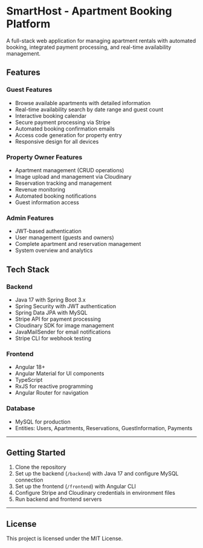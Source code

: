 # SmartHost - Apartment Booking Platform

A full-stack web application for managing apartment rentals with automated booking, integrated payment processing, and real-time availability management.

## Features

### Guest Features
- Browse available apartments with detailed information  
- Real-time availability search by date range and guest count  
- Interactive booking calendar  
- Secure payment processing via Stripe  
- Automated booking confirmation emails  
- Access code generation for property entry  
- Responsive design for all devices  

### Property Owner Features
- Apartment management (CRUD operations)  
- Image upload and management via Cloudinary  
- Reservation tracking and management  
- Revenue monitoring  
- Automated booking notifications  
- Guest information access  

### Admin Features
- JWT-based authentication  
- User management (guests and owners)  
- Complete apartment and reservation management  
- System overview and analytics  

## Tech Stack

### Backend
- Java 17 with Spring Boot 3.x  
- Spring Security with JWT authentication  
- Spring Data JPA with MySQL  
- Stripe API for payment processing  
- Cloudinary SDK for image management  
- JavaMailSender for email notifications  
- Stripe CLI for webhook testing  

### Frontend
- Angular 18+  
- Angular Material for UI components  
- TypeScript  
- RxJS for reactive programming  
- Angular Router for navigation  

### Database
- MySQL for production  
- Entities: Users, Apartments, Reservations, GuestInformation, Payments  

---

## Getting Started

1. Clone the repository  
2. Set up the backend (`/backend`) with Java 17 and configure MySQL connection  
3. Set up the frontend (`/frontend`) with Angular CLI  
4. Configure Stripe and Cloudinary credentials in environment files  
5. Run backend and frontend servers  

---

## License

This project is licensed under the MIT License.  
